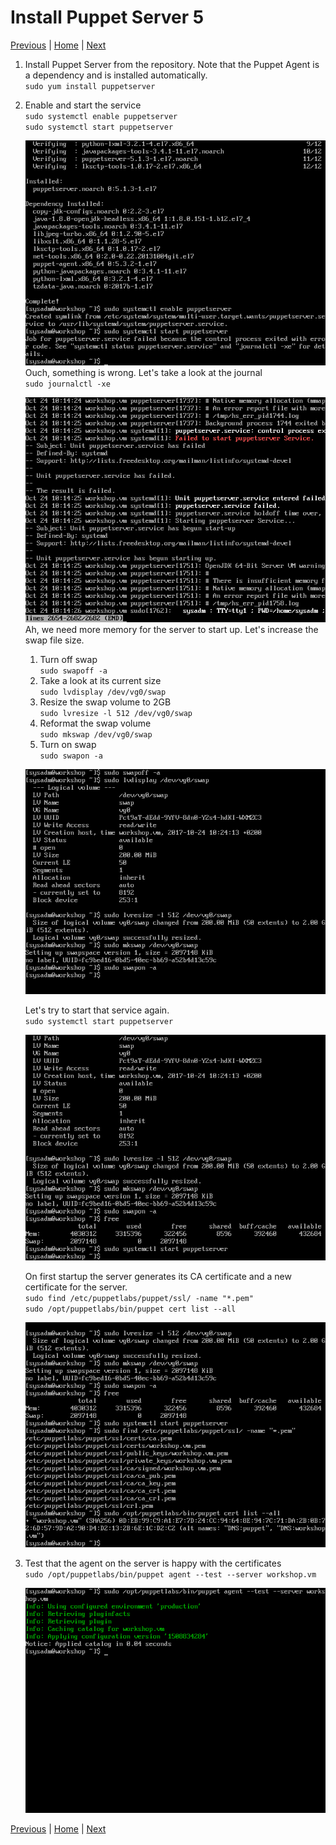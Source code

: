 # Install Puppet Server 5

[Previous](configure-vm.md) \| [Home](index.md) \| [Next](install-postgresql.md)

1. Install Puppet Server from the repository. Note that the Puppet Agent is a dependency and is installed automatically.  
   `sudo yum install puppetserver`
1. Enable and start the service  
   `sudo systemctl enable puppetserver`  
   `sudo systemctl start puppetserver`  

   ![](images/install-server-1.png)  
   Ouch, something is wrong. Let's take a look at the journal  
   `sudo journalctl -xe`

   ![](images/install-server-2.png)  
   Ah, we need more memory for the server to start up. Let's increase the swap file size.
   1. Turn off swap  
      `sudo swapoff -a`
   1. Take a look at its current size  
      `sudo lvdisplay /dev/vg0/swap`
   1. Resize the swap volume to 2GB  
      `sudo lvresize -l 512 /dev/vg0/swap`
   1. Reformat the swap volume  
      `sudo mkswap /dev/vg0/swap`
   1. Turn on swap  
      `sudo swapon -a`  

   ![](images/install-server-3.png)  

   Let's try to start that service again.  
   `sudo systemctl start puppetserver`

   ![](images/install-server-4.png)

   On first startup the server generates its CA certificate and a new certificate for the server.  
   `sudo find /etc/puppetlabs/puppet/ssl/ -name "*.pem"`  
   `sudo /opt/puppetlabs/bin/puppet cert list --all`

   ![](images/install-server-5.png)
1. Test that the agent on the server is happy with the certificates  
   `sudo /opt/puppetlabs/bin/puppet agent --test --server workshop.vm`

   ![](images/install-server-6.png)

[Previous](configure-vm.md) \| [Home](index.md) \| [Next](install-postgresql.md)
